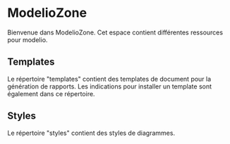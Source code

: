 ModelioZone
===========
Bienvenue dans ModelioZone. Cet espace contient différentes ressources pour modelio.

Templates
---------
Le répertoire "templates" contient des templates de document pour la génération de rapports. Les indications pour installer un template sont également dans ce répertoire.

Styles
------
Le répertoire "styles" contient des styles de diagrammes. 
